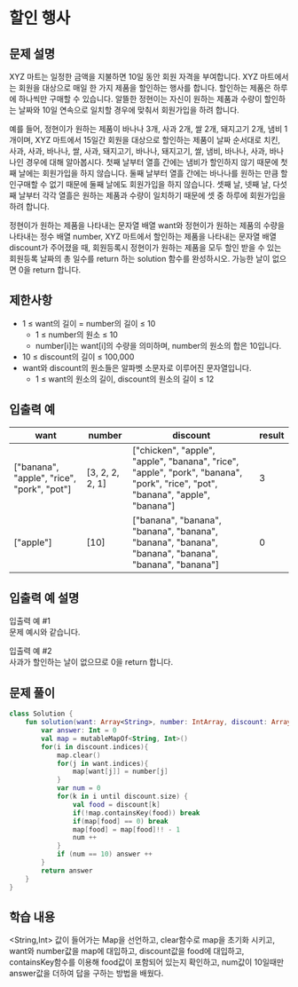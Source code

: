 # 할인 행사
## 문제 설명
XYZ 마트는 일정한 금액을 지불하면 10일 동안 회원 자격을 부여합니다. XYZ 마트에서는 회원을 대상으로 매일 한 가지 제품을 할인하는 행사를 합니다. 할인하는 제품은 하루에 하나씩만 구매할 수 있습니다. 알뜰한 정현이는 자신이 원하는 제품과 수량이 할인하는 날짜와 10일 연속으로 일치할 경우에 맞춰서 회원가입을 하려 합니다.

예를 들어, 정현이가 원하는 제품이 바나나 3개, 사과 2개, 쌀 2개, 돼지고기 2개, 냄비 1개이며, XYZ 마트에서 15일간 회원을 대상으로 할인하는 제품이 날짜 순서대로 치킨, 사과, 사과, 바나나, 쌀, 사과, 돼지고기, 바나나, 돼지고기, 쌀, 냄비, 바나나, 사과, 바나나인 경우에 대해 알아봅시다. 첫째 날부터 열흘 간에는 냄비가 할인하지 않기 때문에 첫째 날에는 회원가입을 하지 않습니다. 둘째 날부터 열흘 간에는 바나나를 원하는 만큼 할인구매할 수 없기 때문에 둘째 날에도 회원가입을 하지 않습니다. 셋째 날, 넷째 날, 다섯째 날부터 각각 열흘은 원하는 제품과 수량이 일치하기 때문에 셋 중 하루에 회원가입을 하려 합니다.

정현이가 원하는 제품을 나타내는 문자열 배열 want와 정현이가 원하는 제품의 수량을 나타내는 정수 배열 number, XYZ 마트에서 할인하는 제품을 나타내는 문자열 배열 discount가 주어졌을 때, 회원등록시 정현이가 원하는 제품을 모두 할인 받을 수 있는 회원등록 날짜의 총 일수를 return 하는 solution 함수를 완성하시오. 가능한 날이 없으면 0을 return 합니다.

## 제한사항
* 1 ≤ want의 길이 = number의 길이 ≤ 10
  * 1 ≤ number의 원소 ≤ 10
  * number[i]는 want[i]의 수량을 의미하며, number의 원소의 합은 10입니다.
* 10 ≤ discount의 길이 ≤ 100,000
* want와 discount의 원소들은 알파벳 소문자로 이루어진 문자열입니다.
  * 1 ≤ want의 원소의 길이, discount의 원소의 길이 ≤ 12
## 입출력 예
want	| number	| discount	| result
---|---|---|---|
["banana", "apple", "rice", "pork", "pot"]	| [3, 2, 2, 2, 1]	| ["chicken", "apple", "apple", "banana", "rice", "apple", "pork", "banana", "pork", "rice", "pot", "banana", "apple", "banana"]	| 3
["apple"]	| [10]	| ["banana", "banana", "banana", "banana", "banana", "banana", "banana", "banana", "banana", "banana"]	| 0

## 입출력 예 설명
입출력 예 #1   
문제 예시와 같습니다.

입출력 예 #2   
사과가 할인하는 날이 없으므로 0을 return 합니다.

## 문제 풀이
``` kotlin
class Solution {
    fun solution(want: Array<String>, number: IntArray, discount: Array<String>): Int {
        var answer: Int = 0
        val map = mutableMapOf<String, Int>()
        for(i in discount.indices){
            map.clear()
            for(j in want.indices){
                map[want[j]] = number[j]
            }
            var num = 0
            for(k in i until discount.size) {
                val food = discount[k]
                if(!map.containsKey(food)) break
                if(map[food] == 0) break
                map[food] = map[food]!! - 1
                num ++
            }
            if (num == 10) answer ++
        }
        return answer
    }
}
```
## 학습 내용
<String,Int> 값이 들어가는 Map을 선언하고, clear함수로 map을 초기화 시키고, want와 number값을 map에 대입하고, discount값을 food에 대입하고, containsKey함수를 이용해 food값이 포함되어 있는지 확인하고, num값이 10일때만 answer값을 더하여 답을 구하는 방법을 배웠다.


